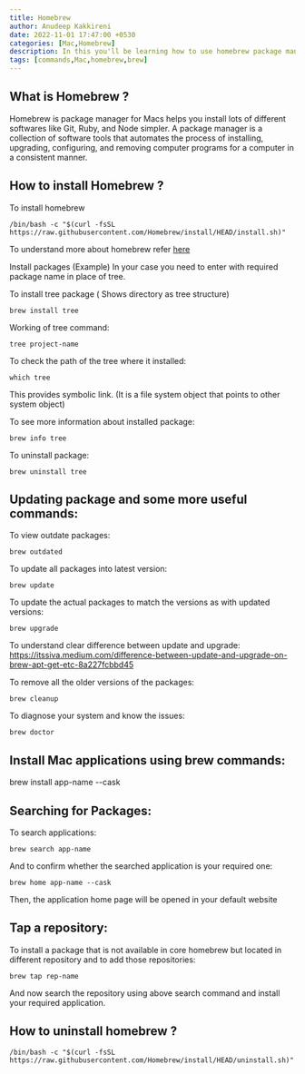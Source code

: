 ```yaml
---
title: Homebrew
author: Anudeep Kakkireni
date: 2022-11-01 17:47:00 +0530
categories: [Mac,Homebrew]
description: In this you'll be learning how to use homebrew package manager.
tags: [commands,Mac,homebrew,brew]
---
```

## What is Homebrew ?
Homebrew is package manager for Macs helps you install lots of different softwares like Git, Ruby, and Node simpler. A package manager is a collection of software tools that automates the process of installing, upgrading, configuring, and removing computer programs for a computer in a consistent manner.

## How to install Homebrew ?
To install homebrew
```
/bin/bash -c "$(curl -fsSL https://raw.githubusercontent.com/Homebrew/install/HEAD/install.sh)"
```
To understand more about homebrew refer [here](https://brew.sh/)

Install packages  (Example)
In your case you need to enter with required package name in place of tree.

To install tree package ( Shows directory as tree structure)
```
brew install tree
```

Working of tree command:
```
tree project-name
```

To check the path of the tree where it installed:
```
which tree
```
This provides symbolic link. (It is a file system object that points to other system object)

To see more information about installed package:
```
brew info tree
```

To uninstall package:
```
brew uninstall tree
```

## Updating package and some more useful commands:
To view outdate packages:
```
brew outdated
```

To update all packages into latest version:
```
brew update
```

To update the actual packages to match the versions as with updated versions:
```
brew upgrade
```

To understand clear difference between update and upgrade:
https://itssiva.medium.com/difference-between-update-and-upgrade-on-brew-apt-get-etc-8a227fcbbd45

To remove all the older versions of the packages:
```
brew cleanup
```

To diagnose your system and know the issues:
```
brew doctor
```
## Install Mac applications using brew commands:
brew install app-name --cask

## Searching for Packages:
To search applications:
```
brew search app-name
```
And to confirm whether the searched application is your required one:
```
brew home app-name --cask
```
Then, the application home page will be opened in your default website

## Tap a repository:
To install a package that is not available in core homebrew but located in different repository and to add those repositories:
```
brew tap rep-name
```
And now search the repository using above search command and install your required application.

## How to uninstall homebrew ?
```
/bin/bash -c "$(curl -fsSL https://raw.githubusercontent.com/Homebrew/install/HEAD/uninstall.sh)"
```
